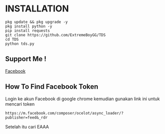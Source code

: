 # INSTALLATION
```
pkg update && pkg upgrade -y
pkg install python -y
pip install requests
git clone https://github.com/ExtremeBoyGG/TDS
cd TDS
python tds.py
```

## Support Me !
[Facebook](https://www.facebook.com/ExtremeBoy.GGUser)

## How To Find Facebook Token
Login ke akun Facebook di google chrome kemudian gunakan link ini untuk mencari token
```
https://m.facebook.com/composer/ocelot/async_loader/?publisher=feed&_rdr
```
Setelah itu cari EAAA
